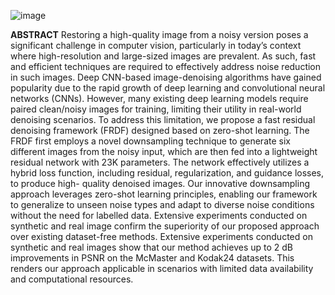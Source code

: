 
![image](https://github.com/user-attachments/assets/bb61fe79-089c-4e7a-a601-57fd7b7a172d)



**ABSTRACT** Restoring a high-quality image from a noisy version poses a significant challenge in computer
vision, particularly in today’s context where high-resolution and large-sized images are prevalent. As such,
fast and efficient techniques are required to effectively address noise reduction in such images. Deep
CNN-based image-denoising algorithms have gained popularity due to the rapid growth of deep learning
and convolutional neural networks (CNNs). However, many existing deep learning models require paired
clean/noisy images for training, limiting their utility in real-world denoising scenarios. To address this
limitation, we propose a fast residual denoising framework (FRDF) designed based on zero-shot learning.
The FRDF first employs a novel downsampling technique to generate six different images from the noisy
input, which are then fed into a lightweight residual network with 23K parameters. The network effectively
utilizes a hybrid loss function, including residual, regularization, and guidance losses, to produce high-
quality denoised images. Our innovative downsampling approach leverages zero-shot learning principles,
enabling our framework to generalize to unseen noise types and adapt to diverse noise conditions without the
need for labelled data. Extensive experiments conducted on synthetic and real image confirm the superiority
of our proposed approach over existing dataset-free methods. Extensive experiments conducted on synthetic
and real images show that our method achieves up to 2 dB improvements in PSNR on the McMaster and
Kodak24 datasets. This renders our approach applicable in scenarios with limited data availability and
computational resources.



